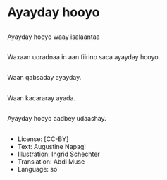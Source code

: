 # Ayayday hooyo

##
Ayayday hooyo waay isalaantaa

##
Waxaan uoradnaa in aan fiirino saca ayayday hooyo.

##
Waan qabsaday ayayday.

##
Waan kacararay ayada.

##
Ayayday hooyo aadbey udaashay.

##
* License: [CC-BY]
* Text: Augustine Napagi
* Illustration: Ingrid Schechter
* Translation: Abdi Muse
* Language: so
